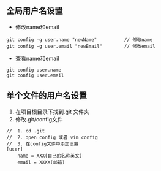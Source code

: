 ## 全局用户名设置

- 修改name和email
```
git config -g user.name "newName"          // 修改name
git config -g user.email "newEmail"        // 修改email

```
- 查看name和email
```
git config user.name
git config user.email 
```

## 单个文件的用户名设置
1. 在项目根目录下找到.git 文件夹
2. 修改.git/config文件
```
//  1. cd .git
//  2. open config 或者 vim config
//  3. 在config文件中添加设置
[user]
    name = XXX(自己的名称英文)
    email = XXXX(邮箱)
```
